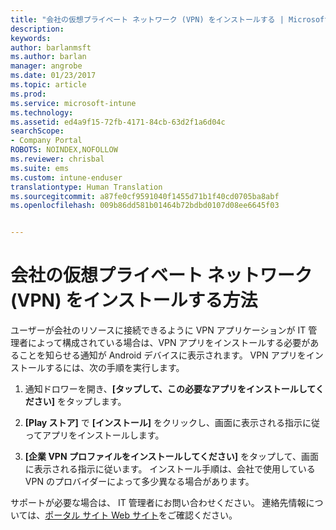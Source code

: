 ```yaml
---
title: "会社の仮想プライベート ネットワーク (VPN) をインストールする | Microsoft Docs"
description: 
keywords: 
author: barlanmsft
ms.author: barlan
manager: angrobe
ms.date: 01/23/2017
ms.topic: article
ms.prod: 
ms.service: microsoft-intune
ms.technology: 
ms.assetid: ed4a9f15-72fb-4171-84cb-63d2f1a6d04c
searchScope:
- Company Portal
ROBOTS: NOINDEX,NOFOLLOW
ms.reviewer: chrisbal
ms.suite: ems
ms.custom: intune-enduser
translationtype: Human Translation
ms.sourcegitcommit: a87fe0cf9591040f1455d71b1f40cd0705ba8abf
ms.openlocfilehash: 009b86dd581b01464b72bdbd0107d08ee6645f03


---
```



# <a name="how-to-install-your-companys-virtual-private-network-vpn"></a>会社の仮想プライベート ネットワーク (VPN) をインストールする方法

ユーザーが会社のリソースに接続できるように VPN アプリケーションが IT 管理者によって構成されている場合は、VPN アプリをインストールする必要があることを知らせる通知が Android デバイスに表示されます。 VPN アプリをインストールするには、次の手順を実行します。

1.  通知ドロワーを開き、**[タップして、この必要なアプリをインストールしてください]** をタップします。

2.  **[Play ストア]** で **[インストール]** をクリックし、画面に表示される指示に従ってアプリをインストールします。

3.  **[企業 VPN プロファイルをインストールしてください]** をタップして、画面に表示される指示に従います。 インストール手順は、会社で使用している VPN のプロバイダーによって多少異なる場合があります。


サポートが必要な場合は、 IT 管理者にお問い合わせください。 連絡先情報については、[ポータル サイト Web サイト](http://portal.manage.microsoft.com)をご確認ください。



<!--HONumber=Jan17_HO5-->



